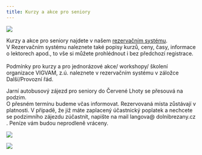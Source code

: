 ```yaml
---
title: Kurzy a akce pro seniory
---
```

![](/images/uploads/2020_21_cviceni_seniori_vigvam.jpg)

Kurzy a akce pro seniory najdete v našem [rezervačním systému](https://vigvam.webooker.eu/).\
V Rezervačním systému naleznete také popisy kurzů, ceny, časy,  informace o lektorech apod., to vše si můžete prohlédnout i bez předchozí registrace. \
\
Podmínky pro kurzy a pro jednorázové akce/ workshopy/ školení organizace VIGVAM, z.ú. naleznete v rezervačním systému v záložce Další/Provozní řád.

Jarní autobusový zájezd pro seniory do Červené Lhoty se přesouvá na podzim.\
O přesném termínu budeme včas informovat. Rezervovaná místa zůstávají v\
platnosti. V případě, že již máte zaplacený účastnický poplatek a nechcete\
se podzimního zájezdu zúčastnit, napište na mail langova@ dolnibrezany.cz . Peníze vám budou neprodleně vráceny.

![](/images/uploads/2020-05-28_obec_db_vgv_jarni_autobusovy_vylet.jpg)

![](/images/uploads/2020_vgv_seniori_kurz-aj_nj.jpg)